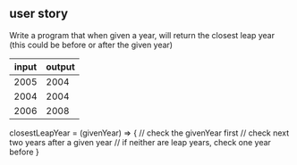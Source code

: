 ## user story

Write a program that when given a year, will return the closest leap year (this could be before or after the given year)

|input|output|
|---- |------|
|2005| 2004|
|2004| 2004|
|2006|2008|

closestLeapYear = (givenYear) => {
    // check the givenYear first
    // check next two years after a given year
    // if neither are leap years, check one year before
}